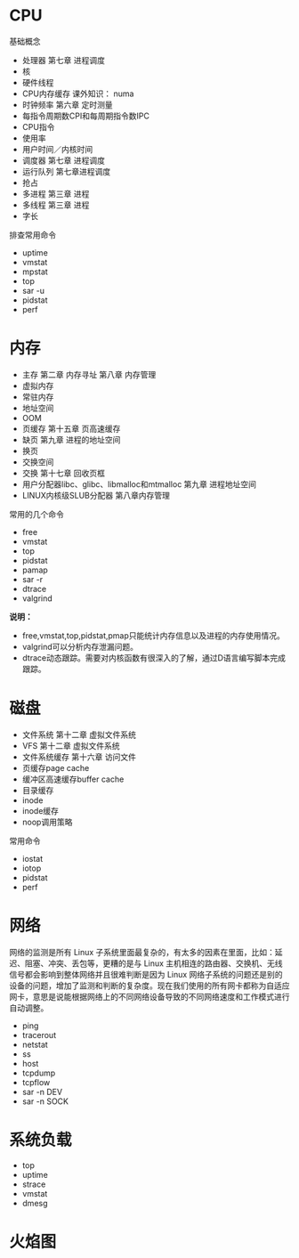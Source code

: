 # CPU

基础概念

- 处理器 第七章 进程调度
- 核
- 硬件线程
- CPU内存缓存  课外知识： numa
- 时钟频率 第六章 定时测量
- 每指令周期数CPI和每周期指令数IPC
- CPU指令
- 使用率
- 用户时间／内核时间
- 调度器 第七章 进程调度
- 运行队列 第七章进程调度
- 抢占
- 多进程 第三章 进程
- 多线程 第三章 进程
- 字长

排查常用命令

* uptime
* vmstat
* mpstat
* top
* sar -u
* pidstat
* perf

# 内存

- 主存   第二章 内存寻址 第八章 内存管理
- 虚拟内存
- 常驻内存
- 地址空间
- OOM
- 页缓存  第十五章 页高速缓存
- 缺页 第九章 进程的地址空间
- 换页
- 交换空间
- 交换  第十七章 回收页框
- 用户分配器libc、glibc、libmalloc和mtmalloc  第九章 进程地址空间
- LINUX内核级SLUB分配器    第八章内存管理

常用的几个命令

* free
* vmstat
* top
* pidstat
* pamap
* sar -r
* dtrace
* valgrind

**说明：**

- free,vmstat,top,pidstat,pmap只能统计内存信息以及进程的内存使用情况。
- valgrind可以分析内存泄漏问题。
- dtrace动态跟踪。需要对内核函数有很深入的了解，通过D语言编写脚本完成跟踪。

# 磁盘

- 文件系统 第十二章 虚拟文件系统
- VFS 第十二章 虚拟文件系统
- 文件系统缓存  第十六章 访问文件
- 页缓存page cache 
- 缓冲区高速缓存buffer cache
- 目录缓存 
- inode
- inode缓存
- noop调用策略

常用命令

* iostat
* iotop
* pidstat
* perf

# 网络

网络的监测是所有 Linux 子系统里面最复杂的，有太多的因素在里面，比如：延迟、阻塞、冲突、丢包等，更糟的是与 Linux 主机相连的路由器、交换机、无线信号都会影响到整体网络并且很难判断是因为 Linux 网络子系统的问题还是别的设备的问题，增加了监测和判断的复杂度。现在我们使用的所有网卡都称为自适应网卡，意思是说能根据网络上的不同网络设备导致的不同网络速度和工作模式进行自动调整。

* ping
* tracerout
* netstat
* ss
* host
* tcpdump
* tcpflow
* sar -n DEV
* sar -n SOCK

# 系统负载

* top
* uptime
* strace
* vmstat
* dmesg

# 火焰图

